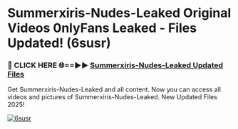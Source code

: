 # Summerxiris-Nudes-Leaked Original Videos 0nlyFans Leaked - Files Updated! (6susr)

<h3>🔴 CLICK HERE 🌐==►► <a href="https://tinyurl.com/4mcuefdz" rel="nofollow">Summerxiris-Nudes-Leaked Updated Files</a></h3>

Get Summerxiris-Nudes-Leaked and all content. Now you can access all videos and pictures of Summerxiris-Nudes-Leaked. New Updated Files 2025!

[![6susr](https://i.imgur.com/StAQSOY.gif)](https://tinyurl.com/4mcuefdz)
